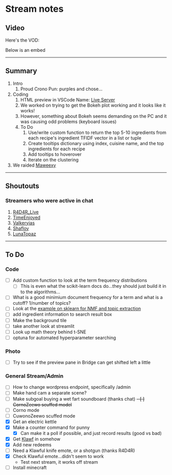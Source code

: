 # Stream notes

## Video

Here's the VOD:

Below is an embed

---

## Summary

1. Intro
   1. Proud Crono Pun: purples and chose...
2. Coding
   1. HTML preview in VSCode Name: [Live Server](https://marketplace.visualstudio.com/items?itemName=ritwickdey.LiveServer)
   2. We worked on trying to get the Bokeh plot working and it looks like it works!
   3. However, something about Bokeh seems demanding on the PC and it was causing odd problems (keyboard issues)
   4. To Do
      1. Use/write custom function to return the top 5-10 ingredients from each recipe's ingredient TFIDF vector in a list or tuple
      2. Create tooltips dictionary using index, cuisine name, and the top ingredients for each recipe
      3. Add tooltips to hoverover
      4. Iterate on the clustering
3. We raided [Maweexy](https://www.twitch.tv/maweexy)

---

## Shoutouts

### Streamers who were active in chat

1. [R4D4R_Live](https://www.twitch.tv/R4D4R_Live)
2. [TimeEnjoyed](https://www.twitch.tv/timeenjoyed)
3. [Valkeryias](https://www.twitch.tv/valkeryias)
4. [Shafloy](https://www.twitch.tv/shafloy)
5. [LunaTopaz](https://www.twitch.tv/lunatopaz)

---

## To Do

### Code

- [ ] Add custom function to look at the term frequency distributions
  - [ ] This is even what the scikit-learn docs do...they should just build it in to the algorithms...
- [ ] What is a good minimium document frequency for a term and what is a cutoff? 1/number of topics?
- [ ] Look at the [example on sklearn for NMF and topic extraction](https://scikit-learn.org/stable/auto_examples/applications/plot_topics_extraction_with_nmf_lda.html#sphx-glr-auto-examples-applications-plot-topics-extraction-with-nmf-lda-py)
- [ ] add ingredient information to search result box
- [ ] Make the background tile
- [ ] take another look at streamlit
- [ ] Look up math theory behind t-SNE
- [ ] optuna for automated hyperparameter searching

### Photo

- [ ] Try to see if the preview pane in Bridge can get shifted left a little

### General Stream/Admin

- [ ] How to change wordpress endpoint, specifically /admin
- [ ] Make hand cam a separate scene?
- [ ] Make subgoal buying a wet fart soundboard (thanks chat)
~~- [ ] CornoZeewo scuffed model~~
- [ ] Corno mode
- [ ] CuwonoZeewo scuffed mode
- [X] Get an electric kettle
- [X] Make a counter command for punny
  - [X] Can make it a poll if possible, and just record results (good vs bad)
- [X] Get [Klawf](https://bulbapedia.bulbagarden.net/wiki/File:Klawf.png) in somehow
- [X] Add new redeems
- [ ] Need a Klawful knife emote, or a shotgun (thanks R4D4R)
- [X] Check Klawful emote...didn't seem to work
  - Test next stream, it works off stream
- [ ] Install minecraft
